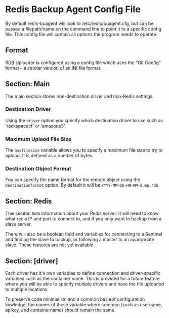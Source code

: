 # Redis Backup Agent Config File

By default redis-buagent will look to /etc/redis/buagent.cfg, but can be
passed a filepath/name on the command line to point it to a specific config
file. This config file will contain all options the program needs to operate. 

## Format

RDB Uploader is configured using a config file which uses the "Git Config"
format - a stricter version of an INI file format.

## Section: Main

The main section stores non-destination driver and non-Redis settings. 

### Destination Driver

Using the `driver` option you specify which destination driver to use such as
'rackspacecf' or 'amazons3'.

### Maximum Uplaod File Size

The `maxfilesize` variable allows you to specify a maximum file size to try to upload. It is
defined as a number of bytes.

### Destination Object Format

You can specify the name format for the remote object using the
`destinationformat` option. By default it will be `YYYY-MM-DD-HH-MM-dump.rdb`


## Section: Redis
This seciton lists information about your Redis server.
It will need to know what redis IP and port to connect to, and if you
only want to backup from a slave server.

There will also be a boolean field and variables for connecting to a
Sentinel and finding the slave to backup, or following a master to an
appropriate slave. These features are not yet available.

## Section: [driver]

Each driver has it's own variables to define connection and driver-specific
variables such as the container name. This is provided for a future feature
where you will be able to specify multiple drivers and have the file uploaded
to multiple locations.

To preserve code minimalism and a common bas eof configuration kowledge, the
names of these variable where common (such as username, apikey, and
containername)  should remain the same.


